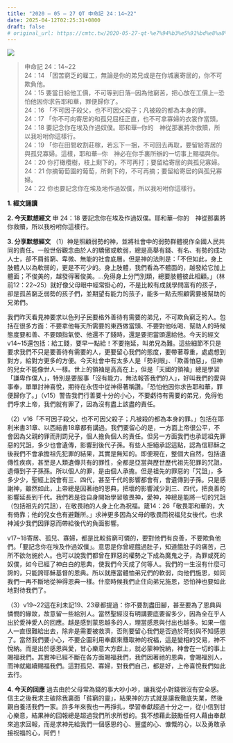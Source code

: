 ```yaml
---
title: "2020 – 05 – 27 QT 申命記 24：14~22"
date: 2025-04-12T02:25:31+0800
draft: false
# original_url: https://cmtc.tw/2020-05-27-qt-%e7%94%b3%e5%91%bd%e8%a8%98-24%ef%bc%9a1422
---
```


![](/images/qt.jpg)
> 申命記 24：14\~22  
> 24：14 「困苦窮乏的雇工，無論是你的弟兄或是在你城裏寄居的，你不可欺負他。  
> 24：15 要當日給他工價，不可等到日落─因為他窮苦，把心放在工價上─恐怕他因你求告耶和華，罪便歸你了。  
> 24：16 「不可因子殺父，也不可因父殺子；凡被殺的都為本身的罪。  
> 24：17 「你不可向寄居的和孤兒屈枉正直，也不可拿寡婦的衣裳作當頭。  
> 24：18 要記念你在埃及作過奴僕。耶和華─你的　神從那裏將你救贖，所以我吩咐你這樣行。  
> 24：19 「你在田間收割莊稼，若忘下一捆，不可回去再取，要留給寄居的與孤兒寡婦。這樣，耶和華─你　神必在你手裏所辦的一切事上賜福與你。  
> 24：20 你打橄欖樹，枝上剩下的，不可再打；要留給寄居的與孤兒寡婦。  
> 24：21 你摘葡萄園的葡萄，所剩下的，不可再摘；要留給寄居的與孤兒寡婦。  
> 24：22 你也要記念你在埃及地作過奴僕，所以我吩咐你這樣行。

**1. 經文誦讀**

**2.  今天默想經文**
申 24：18 要記念你在埃及作過奴僕。耶和華─你的　神從那裏將你救贖，所以我吩咐你這樣行。

**3. 分享默想經文**
（1）神是照顧弱勢的神，並將社會中的弱勢群體視作全國人民共同的責任。一般世俗觀念由於人的驕傲或軟弱，總是高舉有錢、有名、有勢的成功人士，卻不屑貧窮、卑微、無能的社會底層。但是神的法則是：「不但如此，身上肢體人以為軟弱的，更是不可少的。身上肢體，我們看為不體面的，越發給它加上體面；不俊美的，越發得著俊美。…免得身上分門別類，總要肢體彼此相顧。」（林前12：22\~25）就好像父母眼中經常掛心的，不是比較有成就學問富有的孩子，卻是孤苦窮乏弱勢的孩子們，並期望有能力的孩子，能多一點去照顧需要被幫助的兄弟們。

我們昨天看見神要求以色列子民要格外善待有需要的弟兄，不可欺負窮乏的人。包括在很多方面：不要拿他每天所需要的東西做當頭、不要對他吆喝、幫助人的時候態度要和善、不要頤指氣使、他還不了錢時，還是要把當頭還給他。今天的經文v14\~15還包括：給工錢，要早一點給！不要拖延，叫弟兄為難。這些細節不只是要求我們不只是要善待有需要的人，更要留心我們的態度，要帶著尊重，處處想到對方，給對方更多的方便。今天社會中有太多人是「勢利眼」、「欺善怕惡」，但神的兒女不能像世人一樣。世上的領袖是高高在上，但是「天國的領袖」總是學習「謙卑作僕人」，特別是要服事「沒有能力，無法報答我們的人」，好叫我們的愛與事奉，單單討神喜悅，期待在永恆中從神得著稱讚。「恐怕他因你求告耶和華，罪便歸你了。」（v15）警告我們行善要十分的小心，不要虧待有需要的弟兄，免得他們呼求上帝，我們就有罪了，因為沒有盡上該盡的責任。

（2）v16「不可因子殺父，也不可因父殺子；凡被殺的都為本身的罪。」包括在耶利米書31章、以西結書18章都有講過。我們要留心的是，一方面上帝很公平，不會因為父親的罪而刑罰兒子，個人擔負個人的責任。但另一方面我們也承認祖先罪惡的咒詛，多少也會遺傳，影響到後代子孫。有些人拒絕承認這點，認為信耶穌之後我們不會承擔祖先犯罪的結果，其實是無知的。即便現在，整個大自然，包括遺傳性疾病，甚至是人類遺傳共有的罪性，全都是亞當與歷世歷代祖先犯罪的咒詛，遺傳到子子孫孫。所以個人的罪，是由個人承擔。但是祖先的罪惡的「咒詛」，多多少少，聖經上說會有三、四代，甚至千代的影響都會有，會遺傳到子孫。只是感謝神，雖然如此，上帝總是因著祂的恩典，把壞的影響減少到三、四代，把良善的影響延長到千代。我們若是從自身開始學習敬畏神，愛神，神總是能將一切的咒詛（包括祖先的咒詛），在敬畏祂的人身上化為祝福。箴14：26「敬畏耶和華的，大有倚靠；他的兒女也有避難所。」求神更多因為父母的敬畏而祝福兒女後代，也求神減少我們因罪惡而帶給後代的負面影響。

v17\~18寄居、孤兒、寡婦，都是比較貧窮可憐的，要對他們有良善，不要欺負他們。「要記念你在埃及作過奴僕」。意思是你曾經餓過肚子，知道餓肚子的痛苦，己所不欲勿施於人。也可以說我們都曾在罪惡的權勢之下成為魔鬼之子，為罪或死的奴僕，如今已經了神白白的恩典，使我們今天成了何等人。我們的一生沒有什麼可誇的，只能誇耶穌基督的恩典。所以就應當體恤弟兄們的軟弱，向他們施恩，如同我們一再不斷地從神得恩典一樣。什麼時候我們止住向弟兄施恩，恐怕神也要如此地對待我們了。

（3）v19\~22這在利未記19、23章都提過：你不要割盡田腳，甚至要為了恩典與憐憫的緣故，故意留一些給別人。當然聖經沒有明講要底要留多少，因為全在乎人出於愛神愛人的回應。越是感到蒙恩越多的人，理當感恩與付出也越多。如果一個人一直很難給出去，除非是需要被救濟，否則要留心我們是否過於苛刻與不知感恩了。當然我們要小心，不要企圖利用奉獻來賺取神的祝福，這是變相的交易，神不悅納。而是出於感恩與愛，甘心樂意大方獻上，就必蒙神悅納，神會在一切的事上賜福我們。其實神已經不斷在各方面賜福我們，我們因著祂的恩典，會賜福別人，而神就繼續賜福我們。這對孤兒、寡婦，對我們自己，都是好，上帝喜悅我們如此去行。

**4. 今天的回應**
過去由於父母常為錢的事大吵小吵，讓我從小對錢很沒有安全感。信主之後我求主破除我裏面「貧窮的靈」，結果神的方式就是讓我徹底失業，然後親自養活我們一家。許多年來我也一再掙扎，學習奉獻超過十分之一，從小信到甘心樂意，結果神的回報總是超過我們所求所想的。我不想藉此鼓勵任何人藉由奉獻來追求回報，而是求神先給我們一個感恩的心、豐盛的心、慷慨的心，以及勇敢承接祝福的心，阿們！
